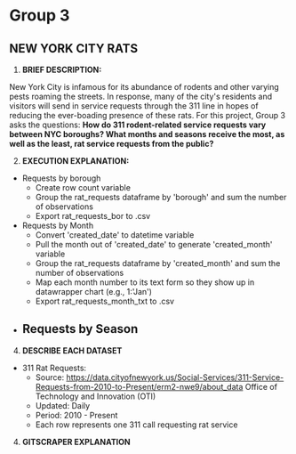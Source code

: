 # Group 3
## NEW YORK CITY RATS

1. **BRIEF DESCRIPTION:**

  New York City is infamous for its abundance of rodents and other varying pests roaming the streets. In response, many of the city's residents and visitors will send in service requests through the 311 line in hopes of reducing the ever-boading presence of these rats. For this project, Group 3 asks the questions: **How do 311 rodent-related service requests vary between NYC boroughs? What months and seasons receive the most, as well as the least, rat service requests from the public?**

2. **EXECUTION EXPLANATION:**
- Requests by borough
  - Create row count variable
  - Group the rat_requests dataframe by 'borough' and sum the number of observations
  - Export rat_requests_bor to .csv
- Requests by Month
  - Convert 'created_date' to datetime variable
  - Pull the month out of 'created_date' to generate 'created_month' variable
  - Group the rat_requests dataframe by 'created_month' and sum the number of observations
  - Map each month number to its text form so they show up in datawrapper chart (e.g., 1:'Jan')
  - Export rat_requests_month_txt to .csv
- Requests by Season
  - 

4. **DESCRIBE EACH DATASET**
- 311 Rat Requests:
  -   Source: https://data.cityofnewyork.us/Social-Services/311-Service-Requests-from-2010-to-Present/erm2-nwe9/about_data Office of Technology and Innovation (OTI)
  -   Updated: Daily
  -   Period: 2010 - Present
  -   Each row represents one 311 call requesting rat service


4. **GITSCRAPER EXPLANATION**

